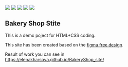 <img src="https://img.shields.io/badge/HTML-blue"> <img src="https://img.shields.io/badge/CSS-blue"> <img src="https://img.shields.io/badge/JavaScript-red">
<img src="https://img.shields.io/badge/figma-green"> <img src="https://img.shields.io/badge/design-green">

## Bakery Shop Stite

This is a demo poject for HTML+CSS coding. 

This site has been created based on the [figma free design](https://www.figma.com/file/ndYZa07Ew9K5Set5elfzJP/%D0%B1%D1%83%D0%BB%D0%BE%D1%87%D0%BA%D0%B8?node-id=1-2&t=NtCtde2p6QIkKesc-0).

Result of work you can see in https://elenakharsova.github.io/BakeryShop_site/
